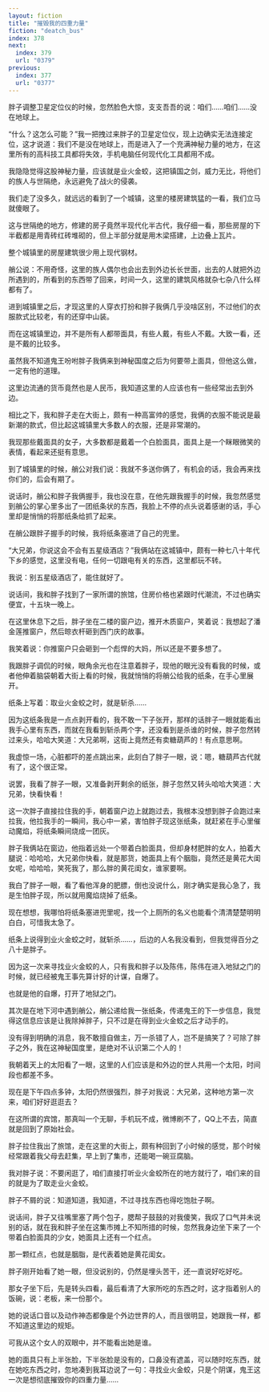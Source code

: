 ```yaml
---
layout: fiction
title: "摧毁我的四重力量"
fiction: "deatch_bus"
index: 378
next:
  index: 379
  url: "0379"
previous:
  index: 377
  url: "0377"
---
```

胖子调整卫星定位仪的时候，忽然脸色大惊，支支吾吾的说：咱们……咱们……没在地球上。

“什么？这怎么可能？”我一把拽过来胖子的卫星定位仪，现上边确实无法连接定位，这才说道：我们不是没在地球上，而是进入了一个充满神秘力量的地方，在这里所有的高科技工具都将失效，手机电脑任何现代化工具都用不成。

我隐隐觉得这股神秘力量，应该就是业火金蛟，这把镇国之剑，威力无比，将他们的族人与世隔绝，永远避免了战火的侵袭。

我们走了没多久，就远远的看到了一个城镇，这里的楼房建筑猛的一看，我们立马就傻眼了。

这与世隔绝的地方，修建的房子竟然半现代化半古代，我仔细一看，那些房屋的下半截都是用青砖红砖堆砌的，但上半部分就是用木梁搭建，上边叠上瓦片。

整个城镇里的房屋建筑很少用上现代钢材。

艄公说：不用奇怪，这里的族人偶尔也会出去到外边长长世面，出去的人就把外边所遇到的，所看到的东西带了回来，时间一久，这里的建筑风格就杂七杂八什么样都有了。

进到城镇里之后，才现这里的人穿衣打扮和胖子我俩几乎没啥区别，不过他们的衣服款式比较老，有的还穿中山装。

而在这城镇里边，并不是所有人都带面具，有些人戴，有些人不戴。大致一看，还是不戴的比较多。

虽然我不知道鬼王吩咐胖子我俩来到神秘国度之后为何要带上面具，但他这么做，一定有他的道理。

这里边流通的货币竟然也是人民币，我知道这里的人应该也有一些经常出去到外边。

相比之下，我和胖子走在大街上，颇有一种高富帅的感觉，我俩的衣服不能说是最新潮的款式，但比起这城镇里大多数人的衣服，还是非常潮的。

我现那些戴面具的女子，大多数都是戴着一个白脸面具，面具上是一个眯眼微笑的表情，看起来还挺有意思。

到了城镇里的时候，艄公对我们说：我就不多送你俩了，有机会的话，我会再来找你们的，后会有期了。

说话时，艄公和胖子我俩握手，我也没在意，在他先跟我握手的时候，我忽然感觉到艄公的掌心里多出了一团纸条状的东西，我脸上不停的点头说着感谢的话，手心里却是悄悄的将那纸条给抓了起来。

在艄公跟胖子握手的时候，我将纸条塞进了自己的兜里。

“大兄弟，你说这会不会有五星级酒店？”我俩站在这城镇中，颇有一种七八十年代下乡的感觉，这里没有电，任何一切跟电有关的东西，这里都玩不转。

我说：别五星级酒店了，能住就好了。

说话间，我和胖子找到了一家所谓的旅馆，住房价格也紧跟时代潮流，不过也确实便宜，十五块一晚上。

在这里休息下之后，胖子坐在二楼的窗户边，推开木质窗户，笑着说：我想起了潘金莲推窗户，然后晾衣杆砸到西门庆的故事。

我笑着说：你推窗户只会砸到一个彪悍的大妈，所以还是不要多想了。

我跟胖子调侃的时候，眼角余光也在注意着胖子，现他的眼光没有看我的时候，或者他伸着脑袋朝着大街上看的时候，我就悄悄的将艄公给我的纸条，在手心里展开。

纸条上写着：取业火金蛟之时，就是斩杀……

因为这纸条我是一点点剥开看的，我不敢一下子张开，那样的话胖子一眼就能看出我手心里有东西，而就在我看到斩杀两个字，还没看到是杀谁的时候，胖子忽然转过来头，哈哈大笑道：大兄弟啊，这街上竟然还有卖糖葫芦的！有点意思啊。

我虚惊一场，心脏都吓的差点跳出来，此刻白了胖子一眼，说：嗯，糖葫芦古代就有了，这个很正常。

说罢，我看了胖子一眼，又准备剥开剩余的纸张，胖子忽然又转头哈哈大笑道：大兄弟，快看快看！

这一次胖子直接拉住我的手，朝着窗户边上就跑过去，我根本没想到胖子会跑过来拉我，他拉我手的一瞬间，我心中一紧，害怕胖子现这张纸条，就赶紧在手心里催动魔焰，将纸条瞬间烧成一团灰。

胖子我俩站在窗边，他指着远处一个带着白脸面具，但却身材肥胖的女人，拍着大腿说：哈哈哈，大兄弟你快看，就是那货，她面具上有个胭脂，竟然还是黄花大闺女呢，哈哈哈，笑死我了，那么胖的黄花闺女，谁家要啊。

我白了胖子一眼，看了看他浑身的肥膘，倒也没说什么，刚才确实是我心急了，我是生怕胖子现，所以就用魔焰烧掉了纸条。

现在想想，我哪怕将纸条塞进兜里呢，找一个上厕所的名义也能看个清清楚楚明明白白，可惜我太急了。

纸条上说得到业火金蛟之时，就斩杀……，后边的人名我没看到，但我觉得百分之八十是胖子。

因为这一次来寻找业火金蛟的人，只有我和胖子以及陈伟，陈伟在进入地狱之门的时候，就已经被鬼王事先算计好的计谋，自爆了。

也就是他的自爆，打开了地狱之门。

其次是在地下河中遇到艄公，艄公递给我一张纸条，传递鬼王的下一步信息，我觉得这信息应该是让我除掉胖子，只不过是在得到业火金蛟之后才动手的。

没有得到明确的消息，我不敢擅自做主，万一杀错了人，岂不是搞笑了？可除了胖子之外，我在这神秘国度里，是绝对不认识第二个人的！

我朝着天上的太阳看了一眼，这里的人们应该是和外边的世人共用一个太阳，时间段也都差不多。

现在是下午四点多钟，太阳仍然很强烈，胖子对我说：大兄弟，这种地方第一次来，咱们好好逛逛去？

在这所谓的宾馆，那真叫一个无聊，手机玩不成，微博刷不了，QQ上不去，简直就是回到了原始社会。

胖子拉住我出了旅馆，走在这里的大街上，颇有种回到了小时候的感觉，那个时候经常跟着我父母去赶集，早上到了集市，还能喝一碗豆腐脑。

我对胖子说：不要闲逛了，咱们直接打听业火金蛟所在的地方就行了，咱们来的目的就是为了取走业火金蛟。

胖子不屑的说：知道知道，我知道，不过寻找东西也得吃饱肚子啊。

说话间，胖子又往嘴里塞了两个包子，腮帮子鼓鼓的对我傻笑，我叹了口气并未说别的话，就在我和胖子坐在这集市摊上不知所措的时候，忽然我身边坐下来了一个带着白脸面具的少女，她面具上还有一个红点。

那一颗红点，也就是胭脂，是代表着她是黄花闺女。

胖子刚开始看了她一眼，但没说别的，仍然是埋头苦干，还一直说好吃好吃。

那女子坐下后，先是转头四看，最后看清了大家所吃的东西之时，这才指着别人的饭碗，说：老板，来一份那个。

她的说话口音以及动作神态都像是个外边世界的人，而且很明显，她跟我一样，都不知道这里边的规矩。

可我从这个女人的双眼中，并不能看出她是谁。

她的面具只有上半张脸，下半张脸是没有的，口鼻没有遮盖，可以随时吃东西，就在她吃东西之时，忽地凑到我耳边说了一句：寻找业火金蛟，只是个阴谋，鬼王这一次是想彻底摧毁你的四重力量……